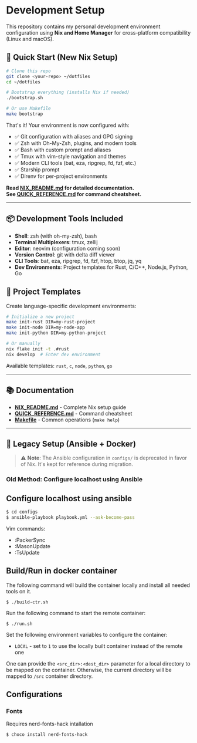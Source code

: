 # Development Setup

This repository contains my personal development environment configuration using **Nix and Home Manager** for cross-platform compatibility (Linux and macOS).

## 🚀 Quick Start (New Nix Setup)

```bash
# Clone this repo
git clone <your-repo> ~/dotfiles
cd ~/dotfiles

# Bootstrap everything (installs Nix if needed)
./bootstrap.sh

# Or use Makefile
make bootstrap
```

That's it! Your environment is now configured with:
- ✅ Git configuration with aliases and GPG signing
- ✅ Zsh with Oh-My-Zsh, plugins, and modern tools
- ✅ Bash with custom prompt and aliases
- ✅ Tmux with vim-style navigation and themes
- ✅ Modern CLI tools (bat, eza, ripgrep, fd, fzf, etc.)
- ✅ Starship prompt
- ✅ Direnv for per-project environments

**Read [NIX_README.md](NIX_README.md) for detailed documentation.**  
**See [QUICK_REFERENCE.md](QUICK_REFERENCE.md) for command cheatsheet.**

---

## 📦 Development Tools Included

- **Shell**: zsh (with oh-my-zsh), bash
- **Terminal Multiplexers**: tmux, zellij
- **Editor**: neovim (configuration coming soon)
- **Version Control**: git with delta diff viewer
- **CLI Tools**: bat, eza, ripgrep, fd, fzf, htop, btop, jq, yq
- **Dev Environments**: Project templates for Rust, C/C++, Node.js, Python, Go

## 🎯 Project Templates

Create language-specific development environments:

```bash
# Initialize a new project
make init-rust DIR=my-rust-project
make init-node DIR=my-node-app
make init-python DIR=my-python-project

# Or manually
nix flake init -t .#rust
nix develop  # Enter dev environment
```

Available templates: `rust`, `c`, `node`, `python`, `go`

---

## 📚 Documentation

- **[NIX_README.md](NIX_README.md)** - Complete Nix setup guide
- **[QUICK_REFERENCE.md](QUICK_REFERENCE.md)** - Command cheatsheet
- **[Makefile](Makefile)** - Common operations (`make help`)

---

## 🔧 Legacy Setup (Ansible + Docker)

> ⚠️ **Note**: The Ansible configuration in `configs/` is deprecated in favor of Nix.
> It's kept for reference during migration.

### Old Method: Configure localhost using Ansible

## Configure localhost using ansible

```bash
$ cd configs
$ ansible-playbook playbook.yml --ask-become-pass
```

Vim commands:
- :PackerSync
- :MasonUpdate
- :TsUpdate

## Build/Run in docker container

The following command will build the container locally and install all needed
tools on it.
```
$ ./build-ctr.sh
```

Run the following command to start the remote container:
```
$ ./run.sh
```

Set the following environment variables to configure the container:
- `LOCAL` - set to `1` to use the locally built container instead of the
  remote one

One can provide the `<src_dir>:<dest_dir>` parameter for a local
directory to be mapped on the container. Otherwise, the current directory
will be mapped to `/src` container directory.

## Configurations

### Fonts

Requires nerd-fonts-hack intallation

```powershell
$ choco install nerd-fonts-hack
```
